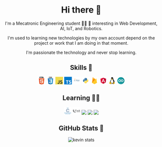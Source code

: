 <h1 align="center">Hi there 👋 </h1>
<div align="center">
<p>I'm a Mecatronic Engineering student 👨‍🎓 🤖 interesting in Web Development, AI, IoT, and Robotics.
</p>
<p>I'm used to learning new technologies by my own account depend on the project or work that I am doing in that moment. </p>
<p>I'm passionate the technology and never stop learning.
</p>
</div>
<h2 align="center"> Skills 🧰 </h2>
<div align="center">
  <code><img height="25" src="https://raw.githubusercontent.com/github/explore/80688e429a7d4ef2fca1e82350fe8e3517d3494d/topics/html/html.png"></code>
  <code><img height="25" src="https://raw.githubusercontent.com/github/explore/80688e429a7d4ef2fca1e82350fe8e3517d3494d/topics/css/css.png"></code>
  <code><img height="25" src="https://raw.githubusercontent.com/github/explore/80688e429a7d4ef2fca1e82350fe8e3517d3494d/topics/javascript/javascript.png"></code>
  <code><img height="25" src="https://raw.githubusercontent.com/github/explore/80688e429a7d4ef2fca1e82350fe8e3517d3494d/topics/typescript/typescript.png"></code>
  <code><img height="25" src="https://raw.githubusercontent.com/github/explore/80688e429a7d4ef2fca1e82350fe8e3517d3494d/topics/java/java.png"></code>
  <code><img height="25" src="https://raw.githubusercontent.com/github/explore/80688e429a7d4ef2fca1e82350fe8e3517d3494d/topics/python/python.png"></code>
  <code><img height="25" src="https://raw.githubusercontent.com/github/explore/80688e429a7d4ef2fca1e82350fe8e3517d3494d/topics/firebase/firebase.png"></code>
  <code><img height="25" src="https://raw.githubusercontent.com/github/explore/80688e429a7d4ef2fca1e82350fe8e3517d3494d/topics/angular/angular.png"></code>
  <code><img height="25" src="https://raw.githubusercontent.com/github/explore/80688e429a7d4ef2fca1e82350fe8e3517d3494d/topics/linux/linux.png"></code>
  <code><img height="25" src="https://raw.githubusercontent.com/github/explore/80688e429a7d4ef2fca1e82350fe8e3517d3494d/topics/arduino/arduino.png"></code>
</div>
<h2 align="center"> Learning 👨‍💻 </h2>
<div align="center">
  <code><img height="25" src="https://raw.githubusercontent.com/github/explore/80688e429a7d4ef2fca1e82350fe8e3517d3494d/topics/c/c.png"></code>
  <code><img height="25" src="https://raw.githubusercontent.com/github/explore/80688e429a7d4ef2fca1e82350fe8e3517d3494d/topics/flask/flask.png"></code>
  <code><img height="25" src="https://azure.microsoft.com/svghandler/cosmos-db?width=600&height=315"></code>
  <code><img height="25" src="https://docs.pytest.org/en/latest/_static/pytest_logo_curves.svg"></code>
  <code><img height="25" src="https://seeklogo.com/images/J/jasmine-logo-1A0FA4D537-seeklogo.com.png"></code>
</div>

<h2 align="center"> GitHub Stats 👀 </h2>
<p align="center">
<img src="https://github-readme-stats.vercel.app/api?username=kevinjlope&show_icons=true&include_all_commits=true&theme=blueberry&count_private=true&hide=issues,stars" alt="kevin stats"/>
</p>

